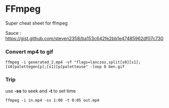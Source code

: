 # FFmpeg

Super cheat sheet for ffmpeg

Sauce : https://gist.github.com/steven2358/ba153c642fe2bb1e47485962df07c730

### Convert mp4 to gif

```shell
ffmpeg -i generated_2.mp4 -vf "flags=lanczos,split[s0][s1];[s0]palettegen[p];[s1][p]paletteuse" -loop 0 ben.gif
```

### Trip

use **-ss** to seek and **-t** to set time
```shell
ffmpeg -i in.mp4 -ss 1:00 -t 0:05 out.mp4
```